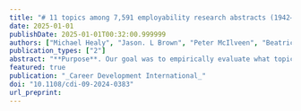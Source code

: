 ```yaml
---
title: "# 11 topics among 7,591 employability research abstracts (1942–2024): a structural topic model and call for interdisciplinary perspectives"
date: 2025-01-01
publishDate: 2025-01-01T00:32:00.999999
authors: ["Michael Healy", "Jason. L Brown", "Peter McIlveen", "Beatrice Van der Heijden, William E. Donald"]
publication_types: ["2"]
abstract: "**Purpose**. Our goal was to empirically evaluate what topics can be discerned in employability scholarship. We sought to illustrate the diverse specialised expert knowledge across the full multidisciplinary breadth of employability literature, not only in the two predominant fields of graduate employability and career development. **Design/methodology/approach**. Structural topic modelling, an unsupervised statistical method that helps discern latent topics in a corpus of texts, analysed the abstracts of 7,591 journal articles on employability. Exploratory analysis showed that the 11-topic model offered the highest number of distinct and meaningful topics. **Findings.** The 11 topics within the field of employability reflect research in a range of scholarly disciplines. We summarise the content of each topic and visualise the topic profiles of top journal articles, journals and authors. **Research limitations/implications**. Recent calls for greater integration between graduate employability and career development scholarships are warranted. But this study demonstrates that employability is studied in a much broader range of disciplines than just those two. Therefore, we argue that future scholarship should foster the advancement and application of research insights across the full breadth of disciplines, education and training systems and socio-cultural contexts. By doing so, the often-noted fragmentation and fuzziness in the employability literature will begin to be addressed. **Originality/value**. Existing reviews of employability research have been grounded in a particular scholarly discipline. In contrast, we adopt an inductive approach, surveying the literature through the widest possible lens, free from disciplinary biases and assumptions."
featured: true
publication: "_Career Development International_"
doi: "10.1108/cdi-09-2024-0383"
url_preprint:
---
```

